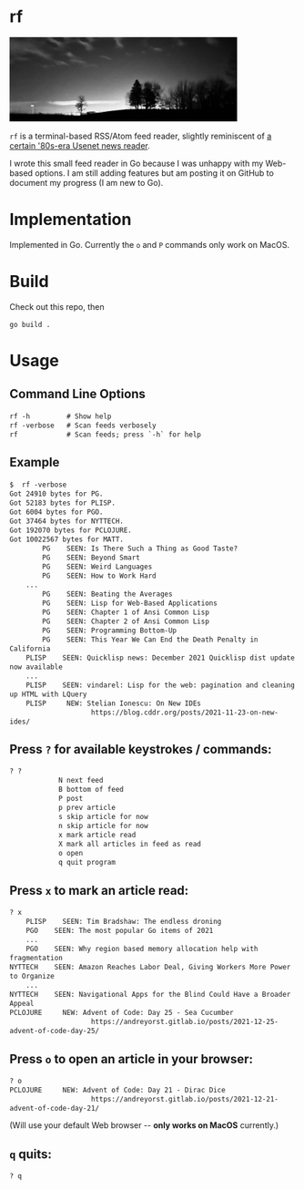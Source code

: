 # rf


<img src="/nightscan.jpeg" width="400">

`rf` is a terminal-based RSS/Atom feed reader, slightly reminiscent of [a certain '80s-era Usenet news reader](https://en.wikipedia.org/wiki/Rn_(newsreader)).

I wrote this small feed reader in Go because I was unhappy with my Web-based options.  I am still adding features but am posting it on GitHub to document my progress (I am new to Go).

# Implementation

Implemented in Go.  Currently the `o` and `P` commands only work on MacOS.

# Build

Check out this repo, then

    go build .

# Usage

## Command Line Options

    rf -h         # Show help
    rf -verbose   # Scan feeds verbosely
    rf            # Scan feeds; press `-h` for help

## Example

    $  rf -verbose
    Got 24910 bytes for PG.
    Got 52183 bytes for PLISP.
    Got 6004 bytes for PGO.
    Got 37464 bytes for NYTTECH.
    Got 192070 bytes for PCLOJURE.
    Got 10022567 bytes for MATT.
            PG    SEEN: Is There Such a Thing as Good Taste?
            PG    SEEN: Beyond Smart
            PG    SEEN: Weird Languages
            PG    SEEN: How to Work Hard
        ...
            PG    SEEN: Beating the Averages
            PG    SEEN: Lisp for Web-Based Applications
            PG    SEEN: Chapter 1 of Ansi Common Lisp
            PG    SEEN: Chapter 2 of Ansi Common Lisp
            PG    SEEN: Programming Bottom-Up
            PG    SEEN: This Year We Can End the Death Penalty in California
        PLISP    SEEN: Quicklisp news: December 2021 Quicklisp dist update now available
        ...
        PLISP    SEEN: vindarel: Lisp for the web: pagination and cleaning up HTML with LQuery
        PLISP     NEW: Stelian Ionescu: On New IDEs
                        https://blog.cddr.org/posts/2021-11-23-on-new-ides/

## Press `?` for available keystrokes / commands:
    ? ?
				N next feed
				B bottom of feed
				P post
				p prev article
				s skip article for now
				n skip article for now
				x mark article read
				X mark all articles in feed as read
				o open
				q quit program

## Press `x` to mark an article read:
    ? x
        PLISP    SEEN: Tim Bradshaw: The endless droning
        PGO    SEEN: The most popular Go items of 2021
        ...
        PGO    SEEN: Why region based memory allocation help with fragmentation
    NYTTECH    SEEN: Amazon Reaches Labor Deal, Giving Workers More Power to Organize
        ...
    NYTTECH    SEEN: Navigational Apps for the Blind Could Have a Broader Appeal
    PCLOJURE     NEW: Advent of Code: Day 25 - Sea Cucumber
                        https://andreyorst.gitlab.io/posts/2021-12-25-advent-of-code-day-25/

## Press `o` to open an article in your browser:

    ? o
    PCLOJURE     NEW: Advent of Code: Day 21 - Dirac Dice
                        https://andreyorst.gitlab.io/posts/2021-12-21-advent-of-code-day-21/

(Will use your default Web browser -- **only works on MacOS** currently.)

## `q` quits:
    ? q
